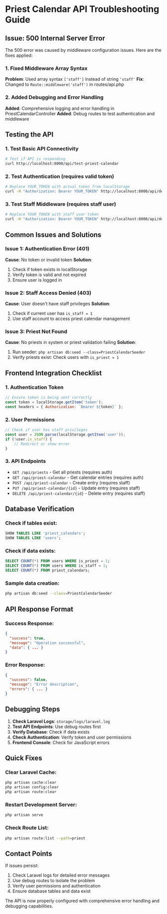 # Priest Calendar API Troubleshooting Guide

## Issue: 500 Internal Server Error

The 500 error was caused by middleware configuration issues. Here are the fixes applied:

### 1. Fixed Middleware Array Syntax
**Problem**: Used array syntax `['staff']` instead of string `'staff'`
**Fix**: Changed to `Route::middleware('staff')` in routes/api.php

### 2. Added Debugging and Error Handling
**Added**: Comprehensive logging and error handling in PriestCalendarController
**Added**: Debug routes to test authentication and middleware

## Testing the API

### 1. Test Basic API Connectivity
```bash
# Test if API is responding
curl http://localhost:8000/api/test-priest-calendar
```

### 2. Test Authentication (requires valid token)
```bash
# Replace YOUR_TOKEN with actual token from localStorage
curl -H "Authorization: Bearer YOUR_TOKEN" http://localhost:8000/api/debug/user
```

### 3. Test Staff Middleware (requires staff user)
```bash
# Replace YOUR_TOKEN with staff user token
curl -H "Authorization: Bearer YOUR_TOKEN" http://localhost:8000/api/debug/staff
```

## Common Issues and Solutions

### Issue 1: Authentication Error (401)
**Cause**: No token or invalid token
**Solution**: 
1. Check if token exists in localStorage
2. Verify token is valid and not expired
3. Ensure user is logged in

### Issue 2: Staff Access Denied (403)
**Cause**: User doesn't have staff privileges
**Solution**:
1. Check if current user has `is_staff = 1`
2. Use staff account to access priest calendar management

### Issue 3: Priest Not Found
**Cause**: No priests in system or priest validation failing
**Solution**:
1. Run seeder: `php artisan db:seed --class=PriestCalendarSeeder`
2. Verify priests exist: Check users with `is_priest = 1`

## Frontend Integration Checklist

### 1. Authentication Token
```javascript
// Ensure token is being sent correctly
const token = localStorage.getItem('token');
const headers = { Authorization: `Bearer ${token}` };
```

### 2. User Permissions
```javascript
// Check if user has staff privileges
const user = JSON.parse(localStorage.getItem('user'));
if (!user.is_staff) {
    // Redirect or show error
}
```

### 3. API Endpoints
- `GET /api/priests` - Get all priests (requires auth)
- `GET /api/priest-calendar` - Get calendar entries (requires auth)
- `POST /api/priest-calendar` - Create entry (requires staff)
- `PUT /api/priest-calendar/{id}` - Update entry (requires staff)
- `DELETE /api/priest-calendar/{id}` - Delete entry (requires staff)

## Database Verification

### Check if tables exist:
```sql
SHOW TABLES LIKE 'priest_calendars';
SHOW TABLES LIKE 'users';
```

### Check if data exists:
```sql
SELECT COUNT(*) FROM users WHERE is_priest = 1;
SELECT COUNT(*) FROM users WHERE is_staff = 1;
SELECT COUNT(*) FROM priest_calendars;
```

### Sample data creation:
```bash
php artisan db:seed --class=PriestCalendarSeeder
```

## API Response Format

### Success Response:
```json
{
  "success": true,
  "message": "Operation successful",
  "data": { ... }
}
```

### Error Response:
```json
{
  "success": false,
  "message": "Error description",
  "errors": { ... }
}
```

## Debugging Steps

1. **Check Laravel Logs**: `storage/logs/laravel.log`
2. **Test API Endpoints**: Use debug routes first
3. **Verify Database**: Check if data exists
4. **Check Authentication**: Verify token and user permissions
5. **Frontend Console**: Check for JavaScript errors

## Quick Fixes

### Clear Laravel Cache:
```bash
php artisan cache:clear
php artisan config:clear
php artisan route:clear
```

### Restart Development Server:
```bash
php artisan serve
```

### Check Route List:
```bash
php artisan route:list --path=priest
```

## Contact Points

If issues persist:
1. Check Laravel logs for detailed error messages
2. Use debug routes to isolate the problem
3. Verify user permissions and authentication
4. Ensure database tables and data exist

The API is now properly configured with comprehensive error handling and debugging capabilities.
